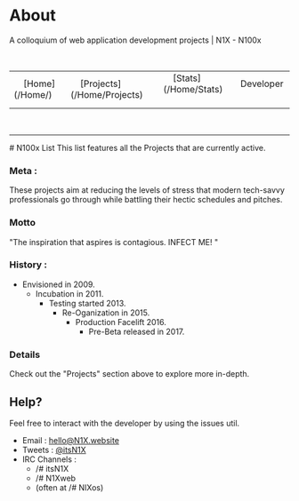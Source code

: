 # About
A colloquium of web application development projects | N1X - N100x
 <table>
 <tr>
     <td>
     [Home](/Home/)
     </td>
     <td>
     [Projects](/Home/Projects)
     </td>     
     <td>
     [Stats](/Home/Stats)
     </td> 
     <td>
     Developer
     </td>
</tr> 
</table> 

---

# N100x List
This list features all the Projects that are currently active.


### Meta : 
These projects aim at reducing the levels of stress that modern tech-savvy professionals go through while battling their hectic schedules and pitches. 

### Motto
"The inspiration that aspires is contagious. INFECT ME! "

### History : 
* Envisioned in 2009.
  * Incubation in 2011.
    * Testing started 2013.
      * Re-Oganization in 2015.
         * Production Facelift 2016.
           * Pre-Beta released in 2017.

### Details
Check out the "Projects" section above to explore more in-depth.

## Help?
Feel free to interact with the developer by using the issues util.
- Email : <hello@N1X.website>
- Tweets : [@itsN1X](http://twitter.com/itsN1X)
- IRC Channels : 
  * /# itsN1X
  * /# N1Xweb
  * (often at /# NIXos)
